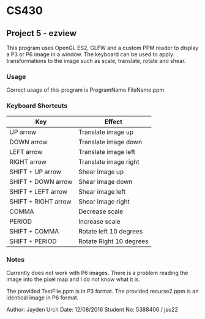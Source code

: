 # CS430
## Project 5 - ezview

This program uses OpenGL ES2, GLFW and a custom PPM reader to display a P3 or P6 image in a window.
The keyboard can be used to apply transformations to the image such as scale, translate, rotate and shear.

### Usage
Correct usage of this program is ProgramName FileName.ppm

### Keyboard Shortcuts

| Key        			| Effect           			|
| --------------------- | ------------------------- |
| UP arrow     			| Translate image up 		|
| DOWN arrow    		| Translate image down		|
| LEFT arrow     		| Translate image left		|
| RIGHT arrow     		| Translate image right 	|
| SHIFT + UP arrow     	| Shear image up 			|
| SHIFT + DOWN arrow    | Shear image down 			|
| SHIFT + LEFT arrow    | Shear image left 			|
| SHIFT + RIGHT arrow   | Shear image right 		|
| COMMA 				| Decrease scale 			|
| PERIOD 				| Increase scale 			|
| SHIFT + COMMA 		| Rotate left 10 degrees	|
| SHIFT + PERIOD 		| Rotate Right 10 degrees	|


### Notes
Currently does not work with P6 images. There is a problem reading the image into the pixel map and I do not know what it is.

The provided TestFile.ppm is in P3 format.
The provided recurse2.ppm is an identical image in P6 format.

Author: Jayden Urch
Date: 12/08/2016
Student No: 5388406 / jsu22
